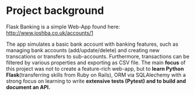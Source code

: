 # Project background
Flask Banking is a simple Web-App found here: http://www.joshba.co.uk/accounts/1

The app simulates a basic bank account with banking features, such as managing bank accounts (add/update/delete) and creating new transcations or transfers to sub-accounts. Furthermore, transactions
can be filtered by various properties and exporting as CSV file.
The main <strong>focus</strong> of this project was not to create a feature-rich web-app, but to <strong>learn Python Flask</strong>(transferring skills from Ruby on Rails), ORM via SQLAlechemy with a strong focus on 
learning to write <strong>extensive tests (Pytest) and to build and document an API.</strong>

